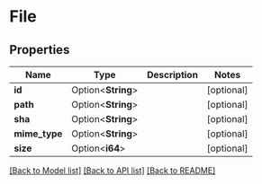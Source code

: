 # File

## Properties

Name | Type | Description | Notes
------------ | ------------- | ------------- | -------------
**id** | Option<**String**> |  | [optional]
**path** | Option<**String**> |  | [optional]
**sha** | Option<**String**> |  | [optional]
**mime_type** | Option<**String**> |  | [optional]
**size** | Option<**i64**> |  | [optional]

[[Back to Model list]](../README.md#documentation-for-models) [[Back to API list]](../README.md#documentation-for-api-endpoints) [[Back to README]](../README.md)


